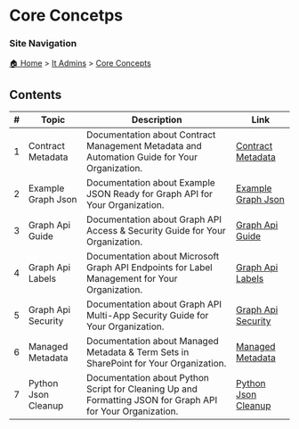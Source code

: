 <!-- description: Documentation about IT Admin Setup Guide for Your Organization. -->
# Core Concetps

### Site Navigation
[🏠 Home](../../README.md) > [It Admins](../README.md) > [Core Concepts](README.md)

## Contents

| **#** | **Topic** | **Description** | **Link** |
|---|---|---|---|
| 1 | Contract Metadata | Documentation about Contract Management Metadata and Automation Guide for Your Organization. | [Contract Metadata](contract-metadata.md) |
| 2 | Example Graph Json | Documentation about Example JSON Ready for Graph API for Your Organization. | [Example Graph Json](example-graph-json.md) |
| 3 | Graph Api Guide | Documentation about Graph API Access & Security Guide for Your Organization. | [Graph Api Guide](graph-api-guide.md) |
| 4 | Graph Api Labels | Documentation about Microsoft Graph API Endpoints for Label Management for Your Organization. | [Graph Api Labels](graph-api-labels.md) |
| 5 | Graph Api Security | Documentation about Graph API Multi-App Security Guide for Your Organization. | [Graph Api Security](graph-api-security.md) |
| 6 | Managed Metadata | Documentation about Managed Metadata & Term Sets in SharePoint for Your Organization. | [Managed Metadata](managed-metadata.md) |
| 7 | Python Json Cleanup | Documentation about Python Script for Cleaning Up and Formatting JSON for Graph API for Your Organization. | [Python Json Cleanup](python-json-cleanup.md) |